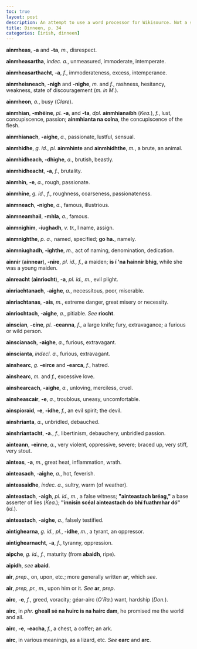 ```yaml
---
toc: true
layout: post
description: An attempt to use a word processor for Wikisource. Not a success.
title: Dinneen, p. 34
categories: [irish, dinneen]
---
```


**ainmheas**, **-a** and **-ta**, *m.*, disrespect.

**ainmheasartha**, *indec. a.*, unmeasured, immoderate, intemperate.

**ainmheasarthacht**, **-a**, *f.*, immoderateness, excess,
intemperance.

**ainmheisneach**, **-nigh** and **-nighe**, *m.* and *f.*, rashness,
hesitancy, weakness, state of discouragement (*m. in M.*).

**ainmheon**, *a.*, busy (*Clare*).

**ainmhian**, **-mhéine**, *pl.* **-a**, and **-ta**, *dpl.*
**ainmhianaibh** (*Kea.*), *f.*, lust, concupiscence, passion;
**ainmhianta na colna**, the concupiscence of the flesh.

**ainmhianach**, **-aighe**, *a.*, passionate, lustful, sensual.

**ainmhidhe**, *g. id.*, *pl.* **ainmhinte** and **ainmhidhthe**, *m.*,
a brute, an animal.

**ainmhidheach**, **-dhighe**, *a.*, brutish, beastly.

**ainmhidheacht**, **-a**, *f.*, brutality.

**ainmhín**, **-e**, *a.*, rough, passionate.

**ainmhíne**, *g. id.*, *f.*, roughness, coarseness, passionateness.

**ainmneach**, **-nighe**, *a.*, famous, illustrious.

**ainmneamhail**, **-mhla**, *a.*, famous.

**ainmnighim**, **-iughadh**, *v. tr.*, I name, assign.

**ainmnighthe**, *p. a.*, named, specified; **go ha.**, namely.

**ainmniughadh**, **-ighthe**, *m.*, act of naming, denomination,
dedication.

**ainnir** (**ainnear**), **-nire**, *pl. id., f.*, a maiden; **is í
\'na hainnir bhig**, while she was a young maiden.

**ainreacht** (**ainriocht**), **-a**, *pl. id., m.*, evil plight.

**ainriachtanach**, **-aighe**, *a.*, necessitous, poor, miserable.

**ainriachtanas**, **-ais**, *m.*, extreme danger, great misery or
necessity.

**ainriochtach**, **-aighe**, *a.*, pitiable. *See* **riocht**.

**ainscian**, **-cine**, *pl.* **-ceanna**, *f.*, a large knife; fury,
extravagance; a furious or wild person.

**ainscianach**, **-aighe**, *a.*, furious, extravagant.

**ainscianta**, *indecl. a.*, furious, extravagant.

**ainshearc**, *g.* **-eirce** and **-earca**, *f.*, hatred.

**ainshearc**, *m.* and *f.*, excessive love.

**ainshearcach**, **-aighe**, *a.*, unloving, merciless, cruel.

**ainsheascair**, **-e**, *a.*, troublous, uneasy, uncomfortable.

**ainspioraid**, **-e**, **-idhe**, *f.*, an evil spirit; the devil.

**ainshrianta**, *a.*, unbridled, debauched.

**ainshriantacht**, **-a**., *f.*, libertinism, debauchery, unbridled
passion.

**ainteann**, **-einne**, *a.*, very violent, oppressive, severe; braced
up, very stiff, very stout.

**ainteas**, **-a**, *m.*, great heat, inflammation, wrath.

**ainteasach**, **-aighe**, *a.*, hot, feverish.

**ainteasaidhe**, *indec. a.*, sultry, warm (of weather).

**ainteastach**, **-aigh**, *pl. id., m.*, a false witness;
**"ainteastach bréag,"** a base asserter of lies (*Kea.*); **"innisin
scéal ainteastach do bhí fuathmhar dó"** (*id.*).

**ainteastach**, **-aighe**, *a.*, falsely testified.

**aintighearna**, *g. id., pl.*, **-idhe**, *m.*, a tyrant, an
oppressor.

**aintighearnacht**, **-a**, *f.*, tyranny, oppression.

**aipche**, *g. id., f.*, maturity (from **abaidh**, ripe).

**aipidh**, *see* **abaid**.

**air**, *prep*., on, upon, etc.; more generally written **ar**, which
*see*.

**air**, *prep, pr., m.*, upon him or it. *See* **ar**, *prep*.

**airc**, **-e**, *f.*, greed, voracity; géar-airc (*O\'Ra.*) want,
hardship (*Don.*).

**airc**, in *phr.* **gheall sé na huirc is na hairc dam**, he promised
me the world and all.

**airc**, **-e**, **-eacha**, *f.*, a chest, a coffer; an ark.

**airc**, in various meanings, as a lizard, etc. *See* **earc** and
**arc**.
